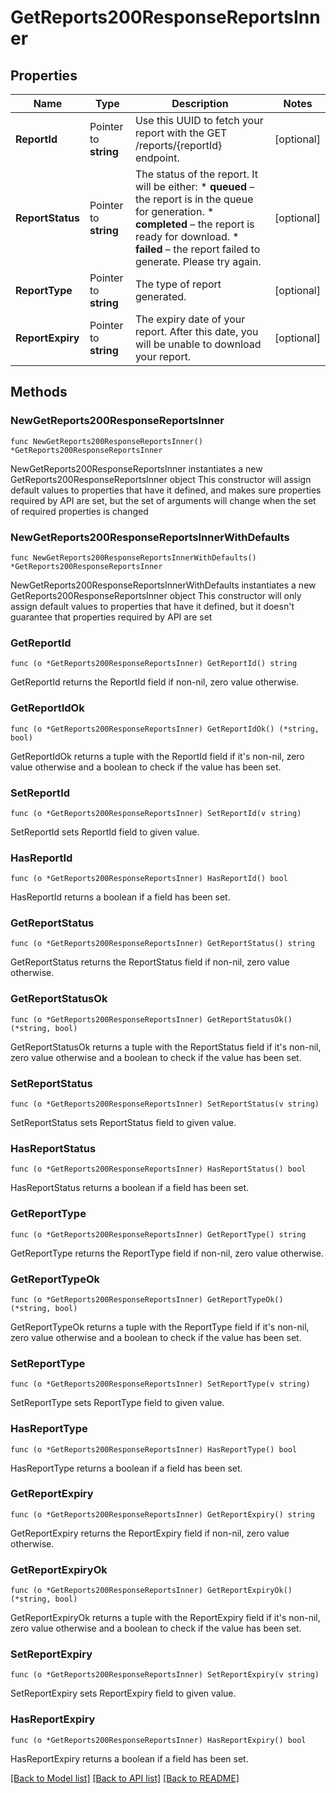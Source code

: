 # GetReports200ResponseReportsInner

## Properties

Name | Type | Description | Notes
------------ | ------------- | ------------- | -------------
**ReportId** | Pointer to **string** | Use this UUID to fetch your report with the GET /reports/{reportId} endpoint.  | [optional] 
**ReportStatus** | Pointer to **string** | The status of the report. It will be either:        * **queued** – the report is in the queue for generation.        * **completed** – the report is ready for download.        * **failed** – the report failed to generate. Please try again.  | [optional] 
**ReportType** | Pointer to **string** | The type of report generated. | [optional] 
**ReportExpiry** | Pointer to **string** | The expiry date of your report. After this date, you will be unable to download your report.  | [optional] 

## Methods

### NewGetReports200ResponseReportsInner

`func NewGetReports200ResponseReportsInner() *GetReports200ResponseReportsInner`

NewGetReports200ResponseReportsInner instantiates a new GetReports200ResponseReportsInner object
This constructor will assign default values to properties that have it defined,
and makes sure properties required by API are set, but the set of arguments
will change when the set of required properties is changed

### NewGetReports200ResponseReportsInnerWithDefaults

`func NewGetReports200ResponseReportsInnerWithDefaults() *GetReports200ResponseReportsInner`

NewGetReports200ResponseReportsInnerWithDefaults instantiates a new GetReports200ResponseReportsInner object
This constructor will only assign default values to properties that have it defined,
but it doesn't guarantee that properties required by API are set

### GetReportId

`func (o *GetReports200ResponseReportsInner) GetReportId() string`

GetReportId returns the ReportId field if non-nil, zero value otherwise.

### GetReportIdOk

`func (o *GetReports200ResponseReportsInner) GetReportIdOk() (*string, bool)`

GetReportIdOk returns a tuple with the ReportId field if it's non-nil, zero value otherwise
and a boolean to check if the value has been set.

### SetReportId

`func (o *GetReports200ResponseReportsInner) SetReportId(v string)`

SetReportId sets ReportId field to given value.

### HasReportId

`func (o *GetReports200ResponseReportsInner) HasReportId() bool`

HasReportId returns a boolean if a field has been set.

### GetReportStatus

`func (o *GetReports200ResponseReportsInner) GetReportStatus() string`

GetReportStatus returns the ReportStatus field if non-nil, zero value otherwise.

### GetReportStatusOk

`func (o *GetReports200ResponseReportsInner) GetReportStatusOk() (*string, bool)`

GetReportStatusOk returns a tuple with the ReportStatus field if it's non-nil, zero value otherwise
and a boolean to check if the value has been set.

### SetReportStatus

`func (o *GetReports200ResponseReportsInner) SetReportStatus(v string)`

SetReportStatus sets ReportStatus field to given value.

### HasReportStatus

`func (o *GetReports200ResponseReportsInner) HasReportStatus() bool`

HasReportStatus returns a boolean if a field has been set.

### GetReportType

`func (o *GetReports200ResponseReportsInner) GetReportType() string`

GetReportType returns the ReportType field if non-nil, zero value otherwise.

### GetReportTypeOk

`func (o *GetReports200ResponseReportsInner) GetReportTypeOk() (*string, bool)`

GetReportTypeOk returns a tuple with the ReportType field if it's non-nil, zero value otherwise
and a boolean to check if the value has been set.

### SetReportType

`func (o *GetReports200ResponseReportsInner) SetReportType(v string)`

SetReportType sets ReportType field to given value.

### HasReportType

`func (o *GetReports200ResponseReportsInner) HasReportType() bool`

HasReportType returns a boolean if a field has been set.

### GetReportExpiry

`func (o *GetReports200ResponseReportsInner) GetReportExpiry() string`

GetReportExpiry returns the ReportExpiry field if non-nil, zero value otherwise.

### GetReportExpiryOk

`func (o *GetReports200ResponseReportsInner) GetReportExpiryOk() (*string, bool)`

GetReportExpiryOk returns a tuple with the ReportExpiry field if it's non-nil, zero value otherwise
and a boolean to check if the value has been set.

### SetReportExpiry

`func (o *GetReports200ResponseReportsInner) SetReportExpiry(v string)`

SetReportExpiry sets ReportExpiry field to given value.

### HasReportExpiry

`func (o *GetReports200ResponseReportsInner) HasReportExpiry() bool`

HasReportExpiry returns a boolean if a field has been set.


[[Back to Model list]](../README.md#documentation-for-models) [[Back to API list]](../README.md#documentation-for-api-endpoints) [[Back to README]](../README.md)


